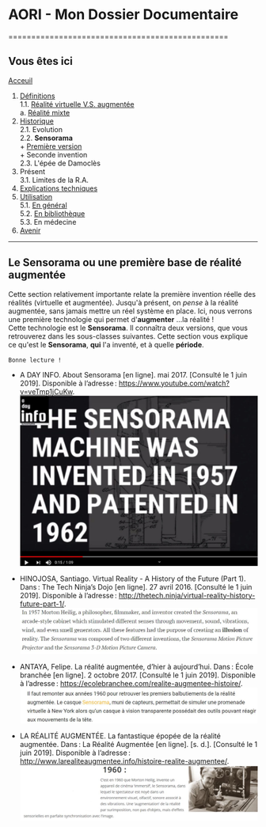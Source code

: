 # AORI - Mon Dossier Documentaire
================================================
## Vous êtes ici
[Acceuil](Introduction.md)

1. [Définitions](Definition.md)  
 1.1. [Réalité virtuelle V.S. augmentée ](vs.md)       
             a. [Réalité mixte](mixed.md)
2. [Historique](Histoire.md)  
 2.1. Evolution    
 2.2. **Sensorama**  
        + [Première version](premierei.md)  
        + Seconde invention  
 2.3. L'épée de Damoclès  
3. Présent  
 3.1. Limites de la R.A.
4. [Explications techniques](Fonctionnement.md)
5. [Utilisation](utilisation.md)  
  5.1. [En général](engeneral.md)  
  5.2. [En bibliothèque](bibli.md)  
  5.3. En médecine  
 6. [Avenir](Avenir.md)  

-----------------------------------------------
**Le Sensorama** ou une première base de réalité augmentée
----------------------------------------------------------------------------------------------------------------------------------------
Cette section relativement importante relate la première invention réelle des réalités (virtuelle et augmentée). Jusqu'à présent, on *pense* à la réalité augmentée, sans jamais mettre un réel système en place. Ici, nous verrons une première technologie qui permet d'__augmenter__ ...la réalité !  
Cette technologie est le __Sensorama__. Il connaîtra deux versions, que vous retrouverez dans les sous-classes suivantes.   Cette section vous explique ce qu'est le __Sensorama__, __qui__ l'a inventé, et à quelle __période__.
````
Bonne lecture !
````
*   A DAY INFO. About Sensorama [en ligne]. mai 2017. [Consulté le 1 juin 2019]. Disponible à l’adresse : https://www.youtube.com/watch?v=veTmp1jCuKw.
![date invention](/Images/senso5.JPG)

* HINOJOSA, Santiago. Virtual Reality - A History of the Future (Part 1). Dans : The Tech Ninja’s Dojo [en ligne]. 27 avril 2016. [Consulté le 1 juin 2019]. Disponible à l’adresse : http://thetech.ninja/virtual-reality-history-future-part-1/.  
![inventeur sensorama](/Images/senso6.JPG)  

* ANTAYA, Felipe. La réalité augmentée, d’hier à aujourd’hui. Dans : École branchée [en ligne]. 2 octobre 2017. [Consulté le 1 juin 2019]. Disponible à l’adresse : https://ecolebranchee.com/realite-augmentee-histoire/.  
![sensorama simplifie](/Images/senso2.JPG)   


*   LA RÉALITÉ AUGMENTÉE. La fantastique épopée de la réalité augmentée. Dans : La Réalité Augmentée [en ligne]. [s. d.]. [Consulté le 1 juin 2019]. Disponible à l’adresse : http://www.larealiteaugmentee.info/histoire-realite-augmentee/.  
![sensorama](/Images/senso1.JPG)
